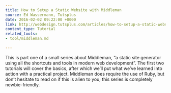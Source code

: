 ```yaml
---
title: How to Setup a Static Website with Middleman
source: Ed Wassermann, Tutsplus
date: 2016-02-02 09:22:00 +0000
link: http://webdesign.tutsplus.com/articles/how-to-setup-a-static-website-with-middleman--cms-25275
content_type: Tutorial
related_tools:
- tool/middleman.md

---
```

This is part one of a small series about Middleman, “a static site generator using all the shortcuts and tools in modern web development”. The first two tutorials will cover the basics, after which we’ll put what we’ve learned into action with a practical project. Middleman does require the use of Ruby, but don’t hesitate to read on if this is alien to you; this series is completely newbie-friendly.





